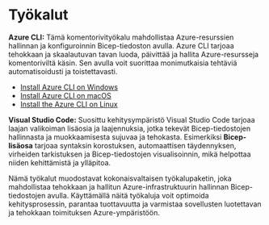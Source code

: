 # Työkalut
**Azure CLI:** Tämä komentorivityökalu mahdollistaa Azure-resurssien hallinnan ja konfiguroinnin Bicep-tiedoston avulla. Azure CLI tarjoaa tehokkaan ja skaalautuvan tavan luoda, päivittää ja hallita Azure-resursseja komentoriviltä käsin. Sen avulla voit suorittaa monimutkaisia tehtäviä automatisoidusti ja toistettavasti.
* [Install Azure CLI on Windows](https://learn.microsoft.com/en-us/cli/azure/install-azure-cli-windows?tabs=azure-cli)
* [Install Azure CLI on macOS](https://learn.microsoft.com/en-us/cli/azure/install-azure-cli-macos)
* [Install the Azure CLI on Linux](https://learn.microsoft.com/en-us/cli/azure/install-azure-cli-linux?pivots=apt)

**Visual Studio Code:** Suosittu kehitysympäristö Visual Studio Code tarjoaa laajan valikoiman lisäosia ja laajennuksia, jotka tekevät Bicep-tiedostojen hallinnasta ja muokkaamisesta sujuvaa ja tehokasta. Esimerkiksi **Bicep-lisäosa** tarjoaa syntaksin korostuksen, automaattisen täydennyksen, virheiden tarkistuksen ja Bicep-tiedostojen visualisoinnin, mikä helpottaa niiden kehittämistä ja ylläpitoa.

Nämä työkalut muodostavat kokonaisvaltaisen työkalupaketin, joka mahdollistaa tehokkaan ja hallitun Azure-infrastruktuurin hallinnan Bicep-tiedostojen avulla. Käyttämällä näitä työkaluja voit optimoida kehitysprosessin, parantaa tuottavuutta ja varmistaa sovellusten luotettavan ja tehokkaan toimituksen Azure-ympäristöön.